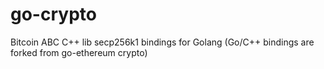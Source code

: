 # go-crypto
Bitcoin ABC C++ lib secp256k1 bindings for Golang (Go/C++ bindings are forked from go-ethereum crypto)
